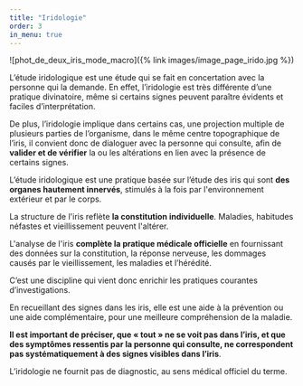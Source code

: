 ```yaml
---
title: "Iridologie"
order: 3
in_menu: true
---
```

![phot_de_deux_iris_mode_macro]({% link images/image_page_irido.jpg %})

L’étude iridologique est une étude qui se fait en concertation avec la personne qui la demande. En effet, l’iridologie est très différente d’une pratique divinatoire, même si certains signes peuvent paraître évidents et faciles d’interprétation.

De plus, l’iridologie implique dans certains cas, une projection multiple de plusieurs parties de l’organisme, dans le même centre topographique de l’iris, il convient donc de dialoguer avec la personne qui consulte, afin de **valider et de vérifier** la ou les altérations en lien avec la présence de certains signes.

L’étude iridologique est une pratique basée sur l’étude des iris qui sont **des organes hautement innervés**, stimulés à la fois par l'environnement extérieur et par le corps.

La structure de l'iris reflète **la constitution individuelle**. Maladies, habitudes néfastes et vieillissement peuvent l'altérer.

L'analyse de l'iris **complète la pratique médicale officielle** en fournissant des données sur la constitution, la réponse nerveuse, les dommages causés par le vieillissement, les maladies et l’hérédité.

C’est une discipline qui vient donc enrichir les pratiques courantes d’investigations.

En recueillant des signes dans les iris, elle est une aide à la prévention ou une aide complémentaire, pour une meilleure compréhension de la maladie.

**Il est important de préciser, que « tout » ne se voit pas dans l’iris, et que des symptômes ressentis par la personne qui consulte, ne correspondent pas systématiquement à des signes visibles dans l’iris**.

L’iridologie ne fournit pas de diagnostic, au sens médical officiel du terme. 